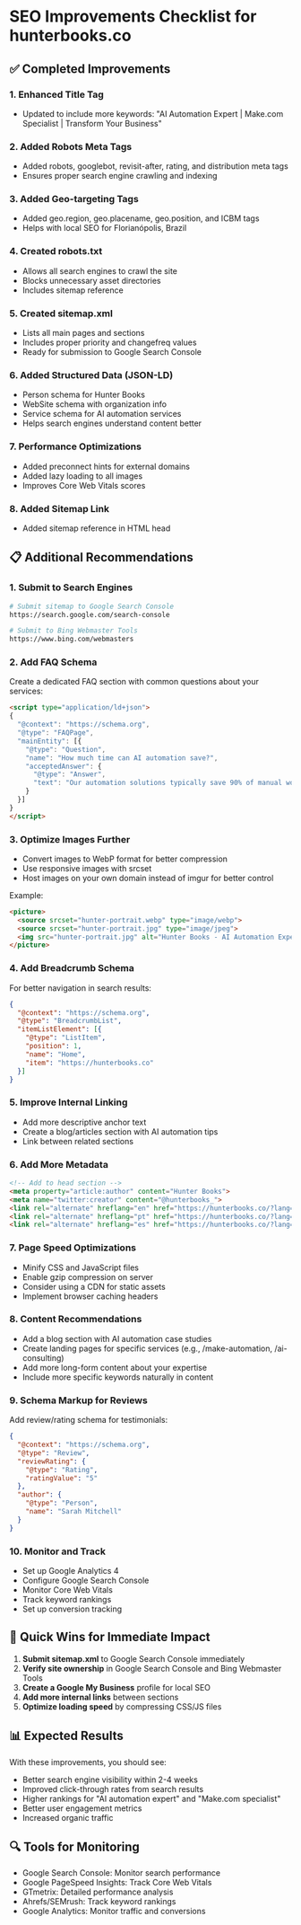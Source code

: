 # SEO Improvements Checklist for hunterbooks.co

## ✅ Completed Improvements

### 1. **Enhanced Title Tag**
- Updated to include more keywords: "AI Automation Expert | Make.com Specialist | Transform Your Business"

### 2. **Added Robots Meta Tags**
- Added robots, googlebot, revisit-after, rating, and distribution meta tags
- Ensures proper search engine crawling and indexing

### 3. **Added Geo-targeting Tags**
- Added geo.region, geo.placename, geo.position, and ICBM tags
- Helps with local SEO for Florianópolis, Brazil

### 4. **Created robots.txt**
- Allows all search engines to crawl the site
- Blocks unnecessary asset directories
- Includes sitemap reference

### 5. **Created sitemap.xml**
- Lists all main pages and sections
- Includes proper priority and changefreq values
- Ready for submission to Google Search Console

### 6. **Added Structured Data (JSON-LD)**
- Person schema for Hunter Books
- WebSite schema with organization info
- Service schema for AI automation services
- Helps search engines understand content better

### 7. **Performance Optimizations**
- Added preconnect hints for external domains
- Added lazy loading to all images
- Improves Core Web Vitals scores

### 8. **Added Sitemap Link**
- Added sitemap reference in HTML head

## 📋 Additional Recommendations

### 1. **Submit to Search Engines**
```bash
# Submit sitemap to Google Search Console
https://search.google.com/search-console

# Submit to Bing Webmaster Tools
https://www.bing.com/webmasters
```

### 2. **Add FAQ Schema**
Create a dedicated FAQ section with common questions about your services:

```html
<script type="application/ld+json">
{
  "@context": "https://schema.org",
  "@type": "FAQPage",
  "mainEntity": [{
    "@type": "Question",
    "name": "How much time can AI automation save?",
    "acceptedAnswer": {
      "@type": "Answer",
      "text": "Our automation solutions typically save 90% of manual work time."
    }
  }]
}
</script>
```

### 3. **Optimize Images Further**
- Convert images to WebP format for better compression
- Use responsive images with srcset
- Host images on your own domain instead of imgur for better control

Example:
```html
<picture>
  <source srcset="hunter-portrait.webp" type="image/webp">
  <source srcset="hunter-portrait.jpg" type="image/jpeg">
  <img src="hunter-portrait.jpg" alt="Hunter Books - AI Automation Expert" loading="lazy">
</picture>
```

### 4. **Add Breadcrumb Schema**
For better navigation in search results:

```json
{
  "@context": "https://schema.org",
  "@type": "BreadcrumbList",
  "itemListElement": [{
    "@type": "ListItem",
    "position": 1,
    "name": "Home",
    "item": "https://hunterbooks.co"
  }]
}
```

### 5. **Improve Internal Linking**
- Add more descriptive anchor text
- Create a blog/articles section with AI automation tips
- Link between related sections

### 6. **Add More Metadata**
```html
<!-- Add to head section -->
<meta property="article:author" content="Hunter Books">
<meta name="twitter:creator" content="@hunterbooks_">
<link rel="alternate" hreflang="en" href="https://hunterbooks.co/?lang=en">
<link rel="alternate" hreflang="pt" href="https://hunterbooks.co/?lang=pt">
<link rel="alternate" hreflang="es" href="https://hunterbooks.co/?lang=es">
```

### 7. **Page Speed Optimizations**
- Minify CSS and JavaScript files
- Enable gzip compression on server
- Consider using a CDN for static assets
- Implement browser caching headers

### 8. **Content Recommendations**
- Add a blog section with AI automation case studies
- Create landing pages for specific services (e.g., /make-automation, /ai-consulting)
- Add more long-form content about your expertise
- Include more specific keywords naturally in content

### 9. **Schema Markup for Reviews**
Add review/rating schema for testimonials:

```json
{
  "@context": "https://schema.org",
  "@type": "Review",
  "reviewRating": {
    "@type": "Rating",
    "ratingValue": "5"
  },
  "author": {
    "@type": "Person",
    "name": "Sarah Mitchell"
  }
}
```

### 10. **Monitor and Track**
- Set up Google Analytics 4
- Configure Google Search Console
- Monitor Core Web Vitals
- Track keyword rankings
- Set up conversion tracking

## 🚀 Quick Wins for Immediate Impact

1. **Submit sitemap.xml** to Google Search Console immediately
2. **Verify site ownership** in Google Search Console and Bing Webmaster Tools
3. **Create a Google My Business** profile for local SEO
4. **Add more internal links** between sections
5. **Optimize loading speed** by compressing CSS/JS files

## 📊 Expected Results

With these improvements, you should see:
- Better search engine visibility within 2-4 weeks
- Improved click-through rates from search results
- Higher rankings for "AI automation expert" and "Make.com specialist"
- Better user engagement metrics
- Increased organic traffic

## 🔍 Tools for Monitoring

- Google Search Console: Monitor search performance
- Google PageSpeed Insights: Track Core Web Vitals
- GTmetrix: Detailed performance analysis
- Ahrefs/SEMrush: Track keyword rankings
- Google Analytics: Monitor traffic and conversions